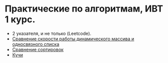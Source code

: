 # Практические по алгоритмам, ИВТ 1 курс.

* 2 указателя, и не только (Leetcode).
* [Сравнение скорости работы динамического массива и односвязного списка](https://github.com/VladislavHacker/MiptExamples/tree/main/2023/AlgoICT2Sem/Practics/Prac2)
* [Cравнение сортировок](https://github.com/VladislavHacker/MiptExamples/tree/main/2023/AlgoICT2Sem/Practics/Prac3)
* [Кучи](https://github.com/VladislavHacker/MiptExamples/tree/main/2023/AlgoICT2Sem/Practics/Prac4)
